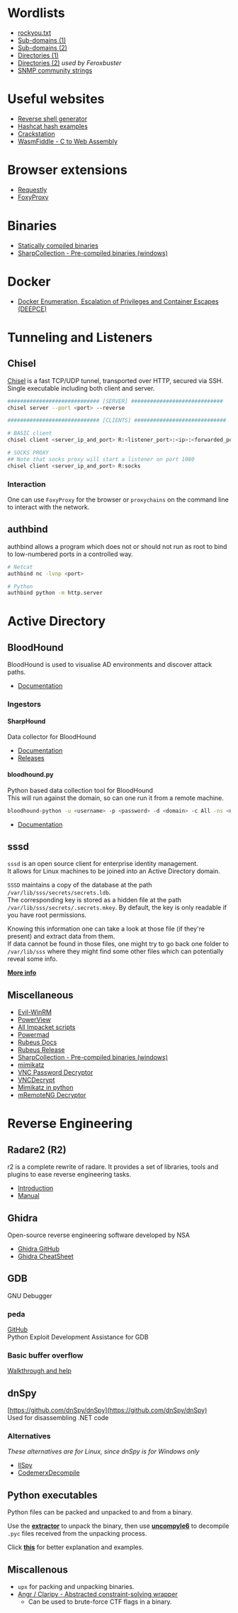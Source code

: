 # Wordlists
- [rockyou.txt](https://github.com/zacheller/rockyou)
- [Sub-domains (1)](https://github.com/n0kovo/n0kovo_subdomains)
- [Sub-domains (2)](https://github.com/rbsec/dnscan/tree/master)
- [Directories (1)](https://github.com/daviddias/node-dirbuster/tree/master/lists)
- [Directories (2)](https://github.com/danielmiessler/SecLists/blob/master/Discovery/Web-Content/raft-medium-directories-lowercase.txt) *used by Feroxbuster*
- [SNMP community strings](https://github.com/fuzzdb-project/fuzzdb/blob/master/wordlists-misc/wordlist-common-snmp-community-strings.txt)

# Useful websites
- [Reverse shell generator](https://www.revshells.com/)
- [Hashcat hash examples](https://hashcat.net/wiki/doku.php?id=example_hashes)
- [Crackstation](https://crackstation.net/)
- [WasmFiddle - C to Web Assembly](https://wasdk.github.io/WasmFiddle/)     

# Browser extensions
- [Requestly](https://chromewebstore.google.com/detail/requestly-open-source-htt/mdnleldcmiljblolnjhpnblkcekpdkpa?pli=1)
- [FoxyProxy](https://chromewebstore.google.com/detail/foxyproxy-basic/dookpfaalaaappcdneeahomimbllocnb)

# Binaries
- [Statically compiled binaries](https://github.com/andrew-d/static-binaries/)
- [SharpCollection - Pre-compiled binaries (windows)](https://github.com/Flangvik/SharpCollection/tree/master/NetFramework_4.5_x64)

# Docker
- [Docker Enumeration, Escalation of Privileges and Container Escapes (DEEPCE)](https://github.com/stealthcopter/deepce)

# Tunneling and Listeners
## Chisel
[Chisel](https://github.com/jpillora/chisel) is a fast TCP/UDP tunnel, transported over HTTP, secured via SSH. Single executable including both client and server.    
```bash
############################# [SERVER] #############################
chisel server --port <port> --reverse

############################# [CLIENTS] #############################

# BASIC client
chisel client <server_ip_and_port> R:<listener_port>:<ip>:<forwarded_port>

# SOCKS PROXY
## Note that socks proxy will start a listener on port 1080
chisel client <server_ip_and_port> R:socks
```

### Interaction
One can use `FoxyProxy` for the browser or `proxychains` on the command line to interact with the network.

## authbind
authbind allows a program which does not or should not run as root to bind to low-numbered ports in a controlled way.
```bash
# Netcat
authbind nc -lvnp <port>

# Python
authbind python -m http.server
```

# Active Directory
## BloodHound
BloodHound is used to visualise AD environments and discover attack paths.        
- [Documentation](https://bloodhound.readthedocs.io/en/latest/index.html)

### Ingestors
#### SharpHound
Data collector for BloodHound     
- [Documentation](https://bloodhound.readthedocs.io/en/latest/data-collection/sharphound.html)         
- [Releases](https://github.com/BloodHoundAD/BloodHound/tree/master/Collectors)

#### bloodhound.py
Python based data collection tool for BloodHound        
This will run against the domain, so can one run it from a remote machine.
```bash
bloodhound-python -u <username> -p <password> -d <domain> -c All -ns <nameserver>                
```
- [Documentation](https://github.com/fox-it/BloodHound.py)

## sssd
`sssd` is an open source client for enterprise identity management.           
It allows for Linux machines to be joined into an Active Directory domain.

`SSSD` maintains a copy of the database at the path `/var/lib/sss/secrets/secrets.ldb`.     
The corresponding key is stored as a hidden file at the path `/var/lib/sss/secrets/.secrets.mkey`. By default, the key is only readable if you have root permissions.

Knowing this information one can take a look at those file (if they're present) and extract data from them.    
If data cannot be found in those files, one might try to go back one folder to `/var/lib/sss` where they might find some other files which can potentially reveal some info.            

[**More info**](https://sssd.io/)  

## Miscellaneous
- [Evil-WinRM](https://github.com/Hackplayers/evil-winrm)
- [PowerView](https://github.com/PowerShellMafia/PowerSploit/blob/dev/Recon/PowerView.ps1)
- [All Impacket scripts](https://github.com/fortra/impacket/tree/master/examples)
- [Powermad](https://github.com/Kevin-Robertson/Powermad)
- [Rubeus Docs](https://github.com/GhostPack/Rubeus)
- [Rubeus Release](https://github.com/Flangvik/SharpCollection/blob/master/NetFramework_4.5_x64/Rubeus.exe)
- [SharpCollection - Pre-compiled binaries (windows)](https://github.com/Flangvik/SharpCollection/tree/master/NetFramework_4.5_x64)
- [mimikatz](https://github.com/gentilkiwi/mimikatz)
- [VNC Password Decryptor](https://github.com/trinitronx/vncpasswd.py)
- [VNCDecrypt](https://github.com/billchaison/VNCDecrypt)
- [Mimikatz in python](https://github.com/skelsec/pypykatz)
- [mRemoteNG Decryptor](https://github.com/kmahyyg/mremoteng-decrypt)

# Reverse Engineering
## Radare2 (R2)
r2 is a complete rewrite of radare. It provides a set of libraries, tools and plugins to ease reverse engineering tasks.     
- [Introduction](https://github.com/radareorg/radare2/blob/master/doc/intro.md)     
- [Manual](https://man.archlinux.org/man/radare2.1.en)

## Ghidra
Open-source reverse engineering software developed by NSA      
- [Ghidra GitHub](https://github.com/NationalSecurityAgency/ghidra)      
- [Ghidra CheatSheet](https://ghidra-sre.org/CheatSheet.html)

## GDB
GNU Debugger

### peda
[GitHub](https://github.com/longld/peda)          
Python Exploit Development Assistance for GDB

### Basic buffer overflow
[Walkthrough and help](https://samsclass.info/127/proj/p3-lbuf1.htm)

## dnSpy
[https://github.com/dnSpy/dnSpy](https://github.com/dnSpy/dnSpy)                
Used for disassembling .NET code

### Alternatives
*These alternatives are for Linux, since dnSpy is for Windows only*
- [IlSpy](https://github.com/icsharpcode/ILSpy)
- [CodemerxDecompile](https://decompiler.codemerx.com/)

## Python executables
Python files can be packed and unpacked to and from a binary.       

Use the **[extractor](https://github.com/extremecoders-re/pyinstxtractor)** to unpack the binary, then use **[uncompyle6](https://pypi.org/project/uncompyle6/)** to decompile `.pyc` files received from the unpacking process.      

Click **[this](https://www.fortinet.com/blog/threat-research/unpacking-python-executables-windows-linux)** for better explanation and examples.

## Miscallenous
- `upx` for packing and unpacking binaries.
- [Angr / Claripy - Abstracted constraint-solving wrapper](https://github.com/angr/claripy?tab=readme-ov-file)
    - Can be used to brute-force CTF flags in a binary.